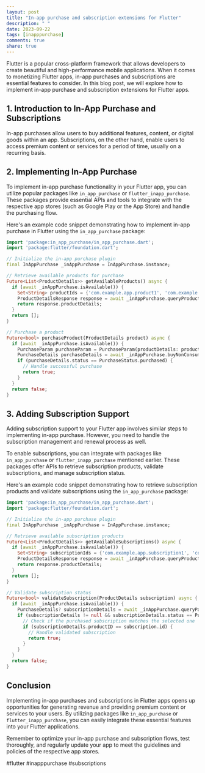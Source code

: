 ```yaml
---
layout: post
title: "In-app purchase and subscription extensions for Flutter"
description: " "
date: 2023-09-22
tags: [inapppurchase]
comments: true
share: true
---
```


Flutter is a popular cross-platform framework that allows developers to create beautiful and high-performance mobile applications. When it comes to monetizing Flutter apps, in-app purchases and subscriptions are essential features to consider. In this blog post, we will explore how to implement in-app purchase and subscription extensions for Flutter apps.

## 1. Introduction to In-App Purchase and Subscriptions

In-app purchases allow users to buy additional features, content, or digital goods within an app. Subscriptions, on the other hand, enable users to access premium content or services for a period of time, usually on a recurring basis.

## 2. Implementing In-App Purchase

To implement in-app purchase functionality in your Flutter app, you can utilize popular packages like `in_app_purchase` or `flutter_inapp_purchase`. These packages provide essential APIs and tools to integrate with the respective app stores (such as Google Play or the App Store) and handle the purchasing flow.

Here's an example code snippet demonstrating how to implement in-app purchase in Flutter using the `in_app_purchase` package:

```dart
import 'package:in_app_purchase/in_app_purchase.dart';
import 'package:flutter/foundation.dart';

// Initialize the in-app purchase plugin
final InAppPurchase _inAppPurchase = InAppPurchase.instance;

// Retrieve available products for purchase
Future<List<ProductDetails>> getAvailableProducts() async {
  if (await _inAppPurchase.isAvailable()) {
    Set<String> productIds = {'com.example.app.product1', 'com.example.app.product2'};
    ProductDetailsResponse response = await _inAppPurchase.queryProductDetails(productIds);
    return response.productDetails;
  }
  return [];
}

// Purchase a product
Future<bool> purchaseProduct(ProductDetails product) async {
  if (await _inAppPurchase.isAvailable()) {
    PurchaseParam purchaseParam = PurchaseParam(productDetails: product);
    PurchaseDetails purchaseDetails = await _inAppPurchase.buyNonConsumable(purchaseParam: purchaseParam);
    if (purchaseDetails.status == PurchaseStatus.purchased) {
      // Handle successful purchase
      return true;
    }
  }
  return false;
}
```

## 3. Adding Subscription Support

Adding subscription support to your Flutter app involves similar steps to implementing in-app purchase. However, you need to handle the subscription management and renewal process as well.

To enable subscriptions, you can integrate with packages like `in_app_purchase` or `flutter_inapp_purchase` mentioned earlier. These packages offer APIs to retrieve subscription products, validate subscriptions, and manage subscription status.

Here's an example code snippet demonstrating how to retrieve subscription products and validate subscriptions using the `in_app_purchase` package:

```dart
import 'package:in_app_purchase/in_app_purchase.dart';
import 'package:flutter/foundation.dart';

// Initialize the in-app purchase plugin
final InAppPurchase _inAppPurchase = InAppPurchase.instance;

// Retrieve available subscription products
Future<List<ProductDetails>> getAvailableSubscriptions() async {
  if (await _inAppPurchase.isAvailable()) {
    Set<String> subscriptionIds = {'com.example.app.subscription1', 'com.example.app.subscription2'};
    ProductDetailsResponse response = await _inAppPurchase.queryProductDetails(subscriptionIds);
    return response.productDetails;
  }
  return [];
}

// Validate subscription status
Future<bool> validateSubscription(ProductDetails subscription) async {
  if (await _inAppPurchase.isAvailable()) {
    PurchaseDetails? subscriptionDetails = await _inAppPurchase.queryPastPurchases();
    if (subscriptionDetails != null && subscriptionDetails.status == PurchaseStatus.purchased) {
      // Check if the purchased subscription matches the selected one
      if (subscriptionDetails.productID == subscription.id) {
        // Handle validated subscription
        return true;
      }
    }
  }
  return false;
}
```

## Conclusion

Implementing in-app purchases and subscriptions in Flutter apps opens up opportunities for generating revenue and providing premium content or services to your users. By utilizing packages like `in_app_purchase` or `flutter_inapp_purchase`, you can easily integrate these essential features into your Flutter applications.

Remember to optimize your in-app purchase and subscription flows, test thoroughly, and regularly update your app to meet the guidelines and policies of the respective app stores.

#flutter #inapppurchase #subscriptions